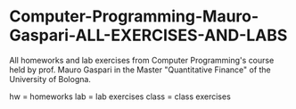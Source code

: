 # Computer-Programming-Mauro-Gaspari-ALL-EXERCISES-AND-LABS
All homeworks and lab exercises from Computer Programming's course held by prof. Mauro Gaspari in the Master "Quantitative Finance" of the University of Bologna. 

hw = homeworks
lab = lab exercises
class = class exercises

